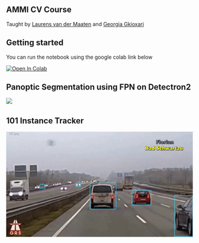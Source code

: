 ## AMMI CV Course

Taught by [Laurens van der Maaten](http://lvdmaaten.github.io/) and [Georgia Gkioxari](https://gkioxari.github.io/)


## Getting started

You can run the notebook using the google colab link below

[![Open In Colab](https://colab.research.google.com/assets/colab-badge.svg)](https://colab.research.google.com/)

## Panoptic Segmentation using FPN on Detectron2

![](img/fpn.gif)

## 101 Instance Tracker 

![](img/otracker.gif)
